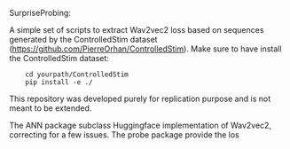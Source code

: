 SurpriseProbing:

A simple set of scripts to extract Wav2vec2 loss based on sequences generated by the ControlledStim dataset 
(https://github.com/PierreOrhan/ControlledStim).
Make sure to have install the ControlledStim dataset:
        
        cd yourpath/ControlledStim
        pip install -e ./

This repository was developed purely for replication purpose and is not meant to be extended.

The ANN package subclass Huggingface implementation of Wav2vec2, correcting for a few issues.
The probe package provide the los